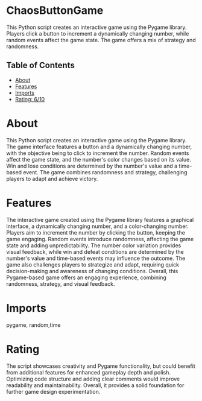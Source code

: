 # ChaosButtonGame

This Python script creates an interactive game using the Pygame library. Players click a button to increment a dynamically changing number, while random events affect the game state. The game offers a mix of strategy and randomness.

## Table of Contents

- [About](#about)
- [Features](#features)
- [Imports](#Imports)
- [Rating: 6/10](#Rating)

# About

This Python script creates an interactive game using the Pygame library. The game interface features a button and a dynamically changing number, with the objective being to click to increment the number. Random events affect the game state, and the number's color changes based on its value. Win and lose conditions are determined by the number's value and a time-based event. The game combines randomness and strategy, challenging players to adapt and achieve victory.

# Features

The interactive game created using the Pygame library features a graphical interface, a dynamically changing number, and a color-changing number. Players aim to increment the number by clicking the button, keeping the game engaging. Random events introduce randomness, affecting the game state and adding unpredictability. The number color variation provides visual feedback, while win and defeat conditions are determined by the number's value and time-based events may influence the outcome. The game also challenges players to strategize and adapt, requiring quick decision-making and awareness of changing conditions. Overall, this Pygame-based game offers an engaging experience, combining randomness, strategy, and visual feedback.

# Imports

pygame, random,time

# Rating

The script showcases creativity and Pygame functionality, but could benefit from additional features for enhanced gameplay depth and polish. Optimizing code structure and adding clear comments would improve readability and maintainability. Overall, it provides a solid foundation for further game design experimentation.
